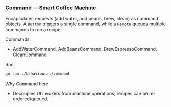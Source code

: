### Command — Smart Coffee Machine

Encapsulates requests (add water, add beans, brew, clean) as command objects. A `Button` triggers a single command, while a `Remote` queues multiple commands to run a recipe.

Commands:
- AddWaterCommand, AddBeansCommand, BrewEspressoCommand, CleanCommand

Run:
```bash
go run ./behavioural/command
```

Why Command here
- Decouples UI invokers from machine operations; recipes can be re-ordered/queued.

